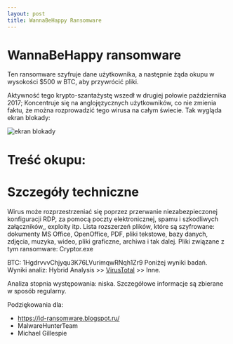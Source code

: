 ```yaml
---
layout: post
title: WannaBeHappy Ransomware
---
```


# WannaBeHappy ransomware

Ten ransomware szyfruje dane użytkownika, a następnie żąda okupu w wysokości $500 w BTC, aby przywrócić pliki. 

Aktywność tego krypto-szantażystę wszedł w drugiej połowie października 2017; Koncentruje się na anglojęzycznych użytkowników, co nie zmienia faktu, że można rozprowadzić tego wirusa na całym świecie. Tak wygląda ekran blokady:

![ekran blokady](https://2.bp.blogspot.com/-D7t_UfLeN5E/WfI3g4aUwEI/AAAAAAAAHk0/V-9r1bAjqaILl37ZHprnlvoGRPpugsjAQCLcBGAs/s320/lock-note.jpg)

# Treść okupu:


# Szczegóły techniczne

Wirus może rozprzestrzeniać się poprzez przerwanie niezabezpieczonej konfiguracji RDP, za pomocą poczty elektronicznej, spamu i szkodliwych załączników,, exploity itp. 
Lista rozszerzeń plików, które są szyfrowane: dokumenty MS Office, OpenOffice, PDF, pliki tekstowe, bazy danych, zdjęcia, muzyka, wideo, pliki graficzne, archiwa i tak dalej. 
Pliki związane z tym ransomware: Cryptor.exe

BTC: 1HgdrvvvChjyqu3K76LVurimqwRNqh1Zr9 
Poniżej wyniki badań. Wyniki analiz: Hybrid Analysis >> [VirusTotal](https://www.virustotal.com/ru/file/04969afe8c9b6184cb14e8dae785c040437e9963d1ced1145d4f66e9191925e1/analysis/1509024429/) >> Inne.

Analiza stopnia występowania: niska. Szczegółowe informacje są zbierane w sposób regularny. 


Podziękowania dla:
* https://id-ransomware.blogspot.ru/
* MalwareHunterTeam
* Michael Gillespie
